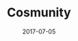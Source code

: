---
layout: site
title: "Cosmunity"
date: 2017-07-05
categories: [community]
version: 4.1.3
major: 4
minor: 1
patch: 3
slug: cosmunity
link: https://cosmunity.com/
submitter: lpolepeddi
permalink: /sites/:slug
---